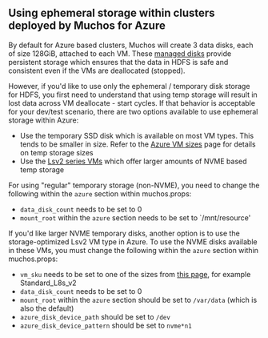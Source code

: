 Using ephemeral storage within clusters deployed by Muchos for Azure
--------------------------------------------------------------------

By default for Azure based clusters, Muchos will create 3 data disks, each of size 128GiB, attached to each VM. These
[managed disks](https://docs.microsoft.com/en-us/azure/virtual-machines/linux/managed-disks-overview) provide
persistent storage which ensures that the data in HDFS is safe and consistent even if the VMs are deallocated (stopped).

However, if you'd like to use only the ephemeral / temporary disk storage for HDFS, you first need to understand that
using temp storage will result in lost data across VM deallocate - start cycles. If that behavior is acceptable
for your dev/test scenario, there are two options available to use ephemeral storage within Azure:
* Use the temporary SSD disk which is available on most VM types. This tends to be smaller in size. Refer to the 
[Azure VM sizes](https://docs.microsoft.com/en-us/azure/virtual-machines/dv3-dsv3-series) page for details on temp storage sizes
* Use the [Lsv2 series VMs](https://docs.microsoft.com/en-us/azure/virtual-machines/lsv2-series) which offer larger amounts of NVME based temp storage

For using "regular" temporary storage (non-NVME), you need to change the following within the `azure` section within muchos.props:
* `data_disk_count` needs to be set to 0
* `mount_root` within the `azure` section needs to be set to `/mnt/resource'

If you'd like larger NVME temporary disks, another option is to use the storage-optimized Lsv2 VM type in Azure. To use the 
NVME disks available in these VMs, you must change the following within the `azure` section within muchos.props:
* `vm_sku` needs to be set to one of the sizes from [this page](https://docs.microsoft.com/en-us/azure/virtual-machines/lsv2-series), for example Standard_L8s_v2
* `data_disk_count` needs to be set to 0
* `mount_root` within the `azure` section should be set to `/var/data` (which is also the default)
* `azure_disk_device_path` should be set to `/dev`
* `azure_disk_device_pattern` should be set to `nvme*n1`